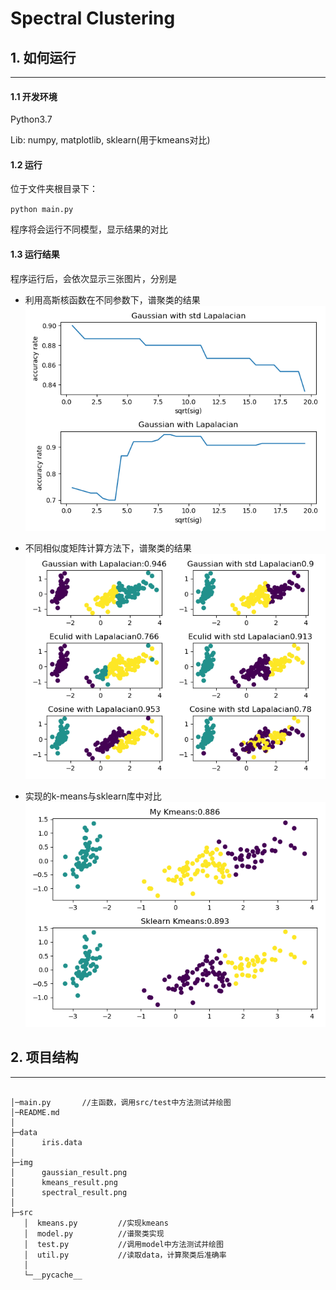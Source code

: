 # Spectral Clustering

## 1. 如何运行
---
#### 1.1 开发环境
Python3.7

Lib: numpy, matplotlib, sklearn(用于kmeans对比)

#### 1.2 运行
位于文件夹根目录下：

`python main.py`

程序将会运行不同模型，显示结果的对比

#### 1.3 运行结果

程序运行后，会依次显示三张图片，分别是

* 利用高斯核函数在不同参数下，谱聚类的结果
![gaussian](img/gaussian_result.png)

* 不同相似度矩阵计算方法下，谱聚类的结果
![methods](img/spectral_result.png)

* 实现的k-means与sklearn库中对比
![kmeans](img/kmeans_result.png)


## 2. 项目结构
---

```

│─main.py       //主函数，调用src/test中方法测试并绘图
│─README.md
│
├─data
│      iris.data
│
├─img
│      gaussian_result.png
│      kmeans_result.png
│      spectral_result.png
│
├─src
   │  kmeans.py         //实现kmeans
   │  model.py          //谱聚类实现
   │  test.py           //调用model中方法测试并绘图
   │  util.py           //读取data，计算聚类后准确率
   │
   └─__pycache__

```